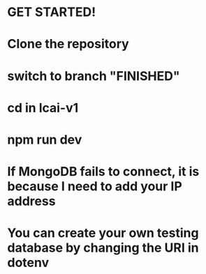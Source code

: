 # GET STARTED!
# Clone the repository
# switch to branch "FINISHED"
# cd in lcai-v1
# npm run dev
# If MongoDB fails to connect, it is because I need to add your IP address
# You can create your own testing database by changing the URI in dotenv
